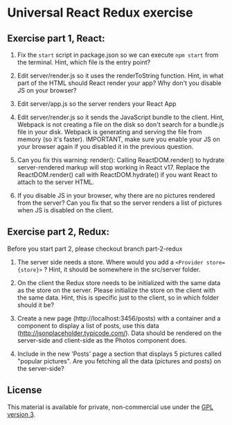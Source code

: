 # Universal React Redux exercise

## Exercise part 1, React:

1. Fix the `start` script in package.json so we can execute `npm start` from the terminal. Hint, which file is the entry point?  

2. Edit server/render.js so it uses the renderToString function. Hint, in what part of the HTML should React render your app? Why don't you disable JS on your browser?

3. Edit server/app.js so the server renders your React App

4. Edit server/render.js so it sends the JavaScript bundle to the client. Hint, Webpack is not creating a file on the disk so don't search for a bundle.js file in your disk. Webpack is generating and serving the file from memory (so it's faster). IMPORTANT, make sure you enable your JS on your browser again if you disabled it in the previous question.

5. Can you fix this warning: render(): Calling ReactDOM.render() to hydrate server-rendered markup will stop working in React v17. Replace the ReactDOM.render() call with ReactDOM.hydrate() if you want React to attach to the server HTML.

6. If you disable JS in your browser, why there are no pictures rendered from the server? Can you fix that so the server renders a list of pictures when JS is disabled on the client.

## Exercise part 2, Redux:

Before you start part 2, please checkout branch part-2-redux

1. The server side needs a store. Where would you add a `<Provider store={store}>` ? Hint, it should be somewhere in the src/server folder.   

2. On the client the Redux store needs to be initialized with the same data as the store on the server. Please initialize the store on the client with the same data. Hint, this is specific just to the client, so in which folder should it be?

3. Create a new page (http://localhost:3456/posts) with a container and a component to display a list of posts, use this data (http://jsonplaceholder.typicode.com/). Data should be rendered on the server-side and client-side as the Photos component does.

4. Include in the new 'Posts' page a section that displays 5 pictures called "popular pictures". Are you fetching all the data (pictures and posts) on the server-side?


## License

This material is available for private, non-commercial use under the [GPL version 3](http://www.gnu.org/licenses/gpl-3.0-standalone.html).
